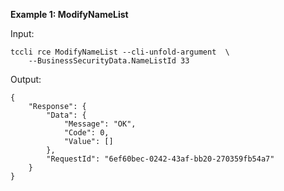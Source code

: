 **Example 1: ModifyNameList**



Input: 

```
tccli rce ModifyNameList --cli-unfold-argument  \
    --BusinessSecurityData.NameListId 33
```

Output: 
```
{
    "Response": {
        "Data": {
            "Message": "OK",
            "Code": 0,
            "Value": []
        },
        "RequestId": "6ef60bec-0242-43af-bb20-270359fb54a7"
    }
}
```

